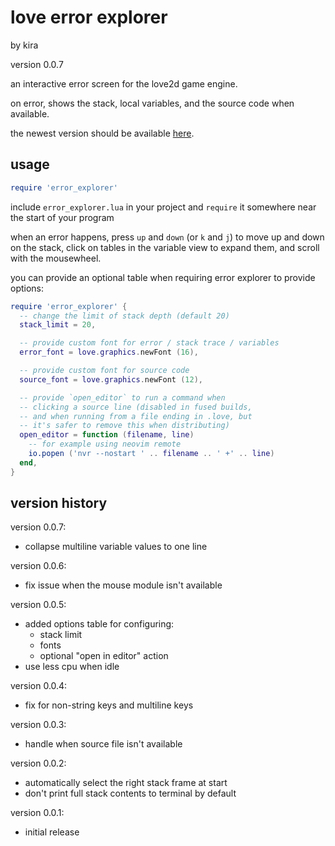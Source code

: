 # love error explorer

by kira

version 0.0.7

an interactive error screen for the love2d game engine.

on error, shows the stack, local variables, and the
source code when available.

the newest version should be available
[here](https://github.com/snowkittykira/love-error-explorer).

## usage

```lua
require 'error_explorer'
```

include `error_explorer.lua` in your project and
`require` it somewhere near the start of your program

when an error happens, press `up` and `down` (or `k` and
`j`) to move up and down on the stack, click on tables
in the variable view to expand them, and scroll with the
mousewheel.

you can provide an optional table when requiring error
explorer to provide options:

```lua
require 'error_explorer' {
  -- change the limit of stack depth (default 20)
  stack_limit = 20,

  -- provide custom font for error / stack trace / variables
  error_font = love.graphics.newFont (16),

  -- provide custom font for source code
  source_font = love.graphics.newFont (12),

  -- provide `open_editor` to run a command when
  -- clicking a source line (disabled in fused builds,
  -- and when running from a file ending in .love, but
  -- it's safer to remove this when distributing)
  open_editor = function (filename, line)
    -- for example using neovim remote
    io.popen ('nvr --nostart ' .. filename .. ' +' .. line)
  end,
}
```

## version history

version 0.0.7:

- collapse multiline variable values to one line

version 0.0.6:

- fix issue when the mouse module isn't available

version 0.0.5:

- added options table for configuring:
  - stack limit
  - fonts
  - optional "open in editor" action
- use less cpu when idle

version 0.0.4:

- fix for non-string keys and multiline keys

version 0.0.3:

- handle when source file isn't available

version 0.0.2:

- automatically select the right stack frame at start
- don't print full stack contents to terminal by default

version 0.0.1:

- initial release
